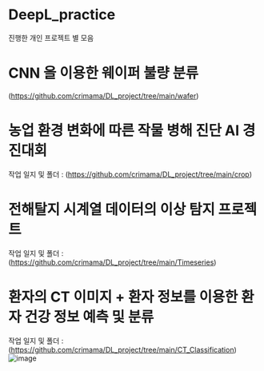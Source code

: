 # DeepL_practice
진행한 개인 프로젝트 별 모음 

# CNN 을 이용한 웨이퍼 불량 분류 
(https://github.com/crimama/DL_project/tree/main/wafer)


# 농업 환경 변화에 따른 작물 병해 진단 AI 경진대회

작업 일지 및 폴더 : (https://github.com/crimama/DL_project/tree/main/crop)

# 전해탈지 시계열 데이터의 이상 탐지 프로젝트 

작업 일지 및 폴더 : (https://github.com/crimama/DL_project/tree/main/Timeseries)

# 환자의 CT 이미지 + 환자 정보를 이용한 환자 건강 정보 예측 및 분류 

작업 일지 및 폴더 : (https://github.com/crimama/DL_project/tree/main/CT_Classification)
![image](https://user-images.githubusercontent.com/92499881/157001358-f1329565-c9a6-4d2f-aeed-16b4ddd54e55.png)
